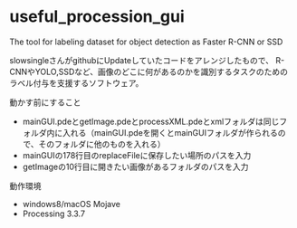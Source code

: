 # useful_procession_gui
The tool for labeling dataset for object detection as Faster R-CNN or SSD

slowsingleさんがgithubにUpdateしていたコードをアレンジしたもので、
R-CNNやYOLO,SSDなど、画像のどこに何があるのかを識別するタスクのためのラベル付与を支援するソフトウェア。

動かす前にすること
 - mainGUI.pdeとgetImage.pdeとprocessXML.pdeとxmlフォルダは同じフォルダ内に入れる（mainGUI.pdeを開くとmainGUIフォルダが作られるので、そのフォルダに他のものを入れる）
 - mainGUIの178行目のreplaceFileに保存したい場所のパスを入力
 - getImageの10行目に開きたい画像があるフォルダのパスを入力

動作環境
 - windows8/macOS Mojave
 - Processing 3.3.7
